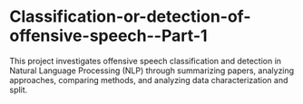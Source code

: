 # Classification-or-detection-of-offensive-speech--Part-1
This project investigates offensive speech classification and detection in Natural Language Processing (NLP) through summarizing papers, analyzing approaches, comparing methods, and analyzing data characterization and split.
